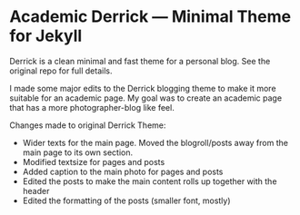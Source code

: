 # Academic Derrick — Minimal Theme for Jekyll


Derrick is a clean minimal and fast theme for a personal blog. See the original repo for full details.

I made some major edits to the Derrick blogging theme to make it more suitable for an academic page.
My goal was to create an academic page that has a more photographer-blog like feel. 

Changes made to original Derrick Theme:
* Wider texts for the main page.  Moved the blogroll/posts away from the main page to its own section.
* Modified textsize for pages and posts
* Added caption to the main photo for pages and posts
* Edited the posts to make the main content rolls up together with the header
* Edited the formatting of the posts (smaller font, mostly)
